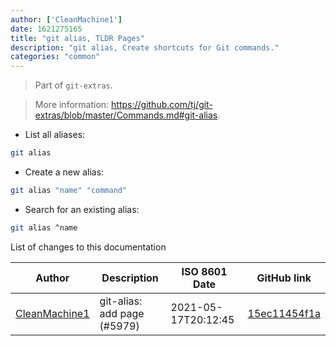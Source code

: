 ```yaml
---
author: ['CleanMachine1']
date: 1621275165
title: "git alias, TLDR Pages"
description: "git alias, Create shortcuts for Git commands."
categories: "common"
---
```

> Part of `git-extras`.

> More information: <https://github.com/tj/git-extras/blob/master/Commands.md#git-alias>.

- List all aliases:

```bash
git alias
```

- Create a new alias:

```bash
git alias "name" "command"
```

- Search for an existing alias:

```bash
git alias ^name
```
List of changes to this documentation


Author | Description | ISO 8601 Date | GitHub link
------|-----|-----|-----
[CleanMachine1](mailto:78213164+CleanMachine1@users.noreply.github.com) | git-alias: add page (#5979) | 2021-05-17T20:12:45 | [15ec11454f1a](https://github.com/tldr-pages/tldr/commit/15ec11454f1af6c96c2886f7745f6b3910b3a7ff)


